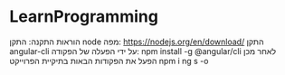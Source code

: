 # LearnProgramming

הוראות התקנה:
התקן node מפה: https://nodejs.org/en/download/
התקן angular-cli על ידי הפעלה של הפקודה: npm install -g @angular/cli
לאחר מכן הפעל את הפקודות הבאות בתיקיית הפרוייקט
npm i
ng s -o
